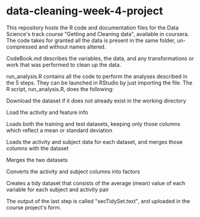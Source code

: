 # data-cleaning-week-4-project
This repository hosts the R code and documentation files for the Data Science's track course "Getting and Cleaning data", available in coursera.
The code takes for granted all the data is present in the same folder, un-compressed and without names altered.

CodeBook.md describes the variables, the data, and any transformations or work that was performed to clean up the data.

run_analysis.R contains all the code to perform the analyses described in the 5 steps. They can be launched in RStudio by just importing the file.
The R script, run_analysis.R, does the following:

Download the dataset if it does not already exist in the working directory 

Load the activity and feature info

Loads both the training and test datasets, keeping only those columns which reflect a mean or standard deviation

Loads the activity and subject data for each dataset, and merges those columns with the dataset

Merges the two datasets

Converts the activity and subject columns into factors

Creates a tidy dataset that consists of the average (mean) value of each variable for each subject and activity pair

The output of the last step is called "secTidySet.text", and uploaded in the course project's form.
